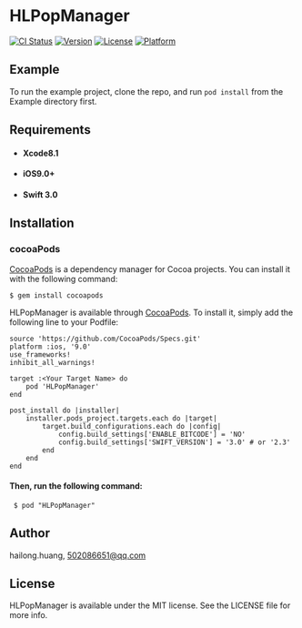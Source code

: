 # HLPopManager

[![CI Status](http://img.shields.io/travis/monkeyRing/HLPopManager.svg?style=flat)](https://travis-ci.org/monkeyRing/HLPopManager)
[![Version](https://img.shields.io/cocoapods/v/HLPopManager.svg?style=flat)](http://cocoapods.org/pods/HLPopManager)
[![License](https://img.shields.io/cocoapods/l/HLPopManager.svg?style=flat)](http://cocoapods.org/pods/HLPopManager)
[![Platform](https://img.shields.io/cocoapods/p/HLPopManager.svg?style=flat)](http://cocoapods.org/pods/HLPopManager)

## Example

To run the example project, clone the repo, and run `pod install` from the Example directory first.

## Requirements
 * #### Xcode8.1
 * #### iOS9.0+
 * #### Swift 3.0 
## Installation

### cocoaPods 

[CocoaPods](http://cocoapods.org) is a dependency manager for Cocoa projects. You can install it with the following command:

```
$ gem install cocoapods
```

HLPopManager is available through [CocoaPods](http://cocoapods.org). To install
it, simply add the following line to your Podfile:

```
source 'https://github.com/CocoaPods/Specs.git'
platform :ios, '9.0'
use_frameworks!
inhibit_all_warnings!

target :<Your Target Name> do
    pod 'HLPopManager'
end

post_install do |installer|
    installer.pods_project.targets.each do |target|
        target.build_configurations.each do |config|
            config.build_settings['ENABLE_BITCODE'] = 'NO'
            config.build_settings['SWIFT_VERSION'] = '3.0' # or '2.3'
        end
    end
end

```

#### Then, run the following command:

```
 $ pod "HLPopManager"
```

## Author

hailong.huang, 502086651@qq.com

## License

HLPopManager is available under the MIT license. See the LICENSE file for more info.
